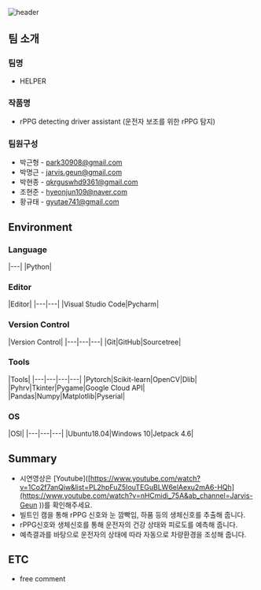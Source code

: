 ![header](https://capsule-render.vercel.app/api?type=waving&color=auto&height=250&section=header&text=📕2022ESWContest_mobility_6067%20&fontSize=40)

## 팀 소개
### 팀명
- HELPER

### 작품명
- rPPG detecting driver assistant (운전자 보조를 위한 rPPG 탐지)

### 팀원구성
- 박근형 - park30908@gmail.com
- 박명근 - jarvis.geun@gmail.com
- 박현종 - qkrguswhd9361@gmail.com 
- 조현준 - hyeonjun109@naver.com
- 황규태 - gyutae741@gmail.com

## Environment

###  Language
|---|
|Python|

### Editor
|Editor|
|---|---|
|Visual Studio Code|Pycharm|

### Version Control
|Version Control|
|---|---|---|
|Git|GitHub|Sourcetree|

### Tools
|Tools|
|---|---|---|---|
|Pytorch|Scikit-learn|OpenCV|Dlib|
|Pyhrv|Tkinter|Pygame|Google Cloud API|
|Pandas|Numpy|Matplotlib|Pyserial|

### OS
|OSl|
|---|---|---|
|Ubuntu18.04|Windows 10|Jetpack 4.6|

## Summary
- 시연영상은 [Youtube]([https://www.youtube.com/watch?v=1Co2f7anQjw&list=PL2hpFuZ5IouTEGuBLW6elAexu2mA6-HQh](https://www.youtube.com/watch?v=nHCmidi_75A&ab_channel=Jarvis-Geun ))를 확인해주세요.
- 빌트인 캠을 통해 rPPG 신호와 눈 깜빡임, 하품 등의 생체신호를 추출해 줍니다.
- rPPG신호와 생체신호를 통해 운전자의 건강 상태와 피로도를 예측해 줍니다.
- 예측결과를 바탕으로 운전자의 상태에 따라 자동으로 차량환경을 조성해 줍니다.


## ETC
- free comment


